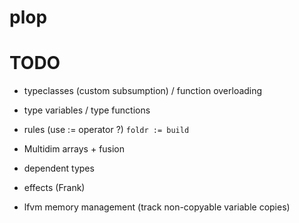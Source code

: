 # plop

# TODO
* typeclasses (custom subsumption) / function overloading
* type variables / type functions

* rules (use := operator ?) `foldr := build`
* Multidim arrays + fusion
* dependent types

* effects (Frank)

* lfvm memory management (track non-copyable variable copies)
